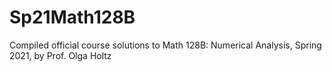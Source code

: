 # Sp21Math128B
Compiled official course solutions to Math 128B: Numerical Analysis, Spring 2021, by Prof. Olga Holtz
